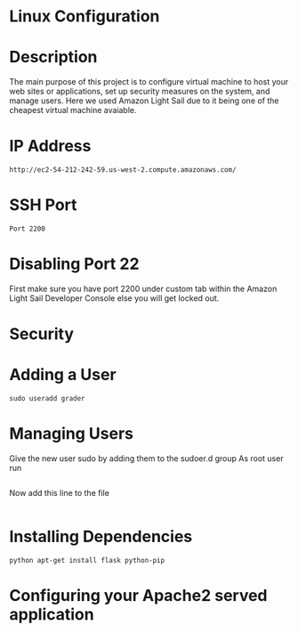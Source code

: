 # Linux Configuration

# Description

The main purpose of this project is to configure virtual machine to host 
your web sites or applications, set up security measures on the system, and manage users.
Here we used Amazon Light Sail due to it being one of the cheapest virtual machine avaiable. 

# IP  Address 
```
http://ec2-54-212-242-59.us-west-2.compute.amazonaws.com/
```
# SSH Port 
```
Port 2200
```

# Disabling Port 22
First make sure you have port 2200  under custom tab within the Amazon Light Sail Developer Console
else you will get locked out. 

# Security 


# Adding a User 
```
sudo useradd grader
```
# Managing Users
Give the new user sudo by adding them to the sudoer.d group
As root user run
```
```
Now add this line to the file 
```
```
# Installing Dependencies
```
python apt-get install flask python-pip

```
# Configuring your Apache2 served application

